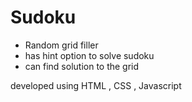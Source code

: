# Sudoku

* Random grid filler
* has hint option to solve sudoku
* can find solution to the grid

developed using HTML , CSS , Javascript
